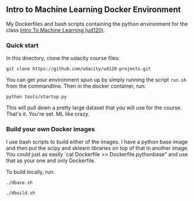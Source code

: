 ## Intro to Machine Learning Docker Environment

My Dockerfiles and bash scripts containing the python environment for the class [Intro To Machine Learning (ud120)](https://www.udacity.com/course/intro-to-machine-learning--ud120).


### Quick start 

In this directory, clone the udacity course files:
```
git clone https://github.com/udacity/ud120-projects.git
```

You can get your environment spun up by simply running the script `run.sh` from the commandline. Then in the docker container, run:
```
python tools/startup.py
```

This will pull down a pretty large dataset that you will use for the course.  That's it.  You're set.  ML like crazy.

### Build your own Docker images

I use bash scripts to build either of the images.  I have a python base image and then put the scipy and sklearn libraries on top of that in another image.  You could just as easily `cat Dockerfile >> Dockerfile.pythonbase" and use that as your one and only Dockerfile.

To build locally, run:

```
./dbase.sh

./dbuild.sh
```


